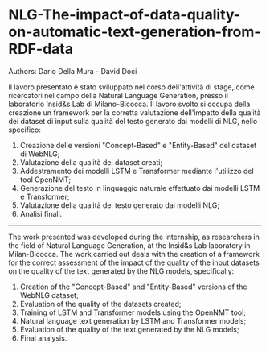 # NLG-The-impact-of-data-quality-on-automatic-text-generation-from-RDF-data

Authors: Dario Della Mura - David Doci

Il lavoro presentato è stato sviluppato nel corso dell'attività di stage, come ricercatori nel campo della Natural Language Generation, presso il laboratorio Insid&s Lab di Milano-Bicocca.
Il lavoro svolto si occupa della creazione un framework per la corretta valutazione dell'impatto della qualità dei dataset di input sulla qualità del testo generato dai modelli di NLG, nello specifico:
1) Creazione delle versioni "Concept-Based" e "Entity-Based" del dataset di WebNLG;
2) Valutazione della qualità dei dataset creati;
3) Addestramento dei modelli LSTM e Transformer mediante l'utilizzo del tool OpenNMT;
4) Generazione del testo in linguaggio naturale effettuato dai modelli LSTM e Transformer;
5) Valutazione della qualità del testo generato dai modelli NLG;
6) Analisi finali.

----------------------------------------------------------------------------------------------------------------------------------------------------------------------

The work presented was developed during the internship, as researchers in the field of Natural Language Generation, at the Insid&s Lab laboratory in Milan-Bicocca.
The work carried out deals with the creation of a framework for the correct assessment of the impact of the quality of the input datasets on the quality of the text generated by the NLG models, specifically:
1) Creation of the "Concept-Based" and "Entity-Based" versions of the WebNLG dataset;
2) Evaluation of the quality of the datasets created;
3) Training of LSTM and Transformer models using the OpenNMT tool;
4) Natural language text generation by LSTM and Transformer models;
5) Evaluation of the quality of the text generated by the NLG models;
6) Final analysis.
